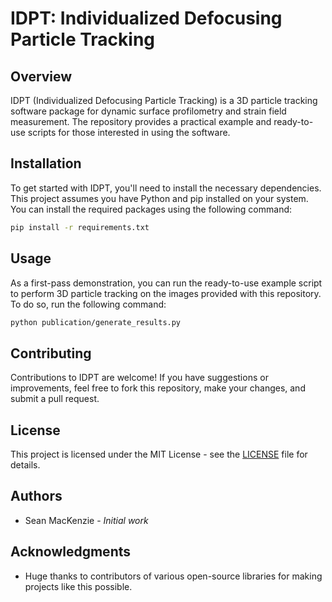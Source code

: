 
# IDPT: Individualized Defocusing Particle Tracking

## Overview
IDPT (Individualized Defocusing Particle Tracking) is a 3D particle tracking software package for dynamic surface profilometry and strain field measurement. The repository provides a practical example and ready-to-use scripts for those interested in using the software.

## Installation

To get started with IDPT, you'll need to install the necessary dependencies. This project assumes you have Python and pip installed on your system. You can install the required packages using the following command:


```bash
pip install -r requirements.txt
```

## Usage

As a first-pass demonstration, you can run the ready-to-use example script to perform 3D particle tracking on the images provided with this repository. To do so, run the following command: 

```bash
python publication/generate_results.py
```


## Contributing

Contributions to IDPT are welcome! If you have suggestions or improvements, feel free to fork this repository, make your changes, and submit a pull request.

## License

This project is licensed under the MIT License - see the [LICENSE](LICENSE) file for details.

## Authors

- Sean MacKenzie - *Initial work*

## Acknowledgments

- Huge thanks to contributors of various open-source libraries for making projects like this possible.
